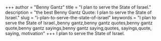 +++
author = "Benny Gantz"
title = "I plan to serve the State of Israel."
description = "the best Benny Gantz Quote: I plan to serve the State of Israel."
slug = "i-plan-to-serve-the-state-of-israel"
keywords = "I plan to serve the State of Israel.,benny gantz,benny gantz quotes,benny gantz quote,benny gantz sayings,benny gantz saying,quotes, sayings,quote, saying, motivation"
+++
I plan to serve the State of Israel.
